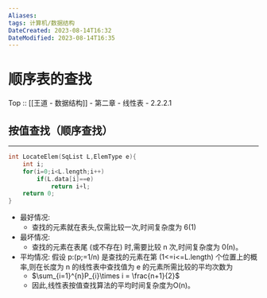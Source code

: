 ```yaml
---
Aliases: 
tags: 计算机/数据结构 
DateCreated: 2023-08-14T16:32
DateModified: 2023-08-14T16:35
---
```

# 顺序表的查找

Top :: [[王道 - 数据结构]] - 第二章 - 线性表 - 2.2.2.1

## 按值查找（顺序查找）
---

```cpp
int LocateElem(SqList L,ElemType e){
	int i;
	for(i=0;i<L.length;i++)
		if(L.data[i]==e)
			return i+l;
	return 0;
}
```

- 最好情况:
	- 查找的元素就在表头,仅需比较一次,时间复杂度为 6(1)
- 最坏情况:
	- 查找的元素在表尾 (或不存在) 时,需要比较 n 次,时间复杂度为 0(n)。
- 平均情况: 假设 p:(p;=1/n) 是查找的元素在第 (1<=i<=L.length) 个位置上的概率,则在长度为 n 的线性表中查找值为 e 的元素所需比较的平均次数为
	- $\sum_{i=1}^{n}P_{i}\times i = \frac{n+1}{2}$
	- 因此,线性表按值查找算法的平均时间复杂度为O(n)。
